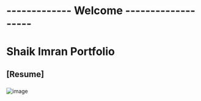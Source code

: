 # ------------- Welcome -------------------
# Shaik Imran Portfolio
## [Resume]
### 
![image](https://github.com/user-attachments/assets/a6f630ab-cd5a-4313-9b8d-00f29b35ced0)



